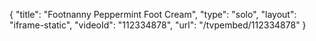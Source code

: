 {
    "title": "Footnanny Peppermint Foot Cream",
    "type": "solo",
    "layout": "iframe-static",
    "videoId": "112334878",
    "url": "\/tvpembed\/112334878"
}